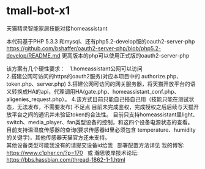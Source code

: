 # tmall-bot-x1
天猫精灵智能家居技能对接homeassistant

本代码基于PHP 5.3.3 和mysql、还有php5.2-develop版的oauth2-server-php
https://github.com/bshaffer/oauth2-server-php/blob/php5.2-develop/README.md
更高版本的php可以使用正式版的oauth2-server-php

该方案有几个硬性要求：
   1.homeassistant公网可以访问   
   2.搭建公网可访问的https的oauth2服务(对应本项目中的 authorize.php、token.php、server.php)
   3.搭建公网可访问的网关服务器，将天猫开放平台的语义转换成HA的api，代理调用HA(gate.php、homeassistant_conf.php、aligenies_request.php）。
   4.该方式目前只能自己搭自己用（技能只能在测试状态，无法发布，不需要发布)
不足点
    目前未完成鉴权，完成授权之后后续与天猫开放平台之间的通讯并未验证token的合法性。
    目前只支持homeassistant里light、switch、media_player、fan类型设备的控制，和这四个设备电源状态的查看。
    目前支持温湿度传感器的查询(要求传感器id里必须包含 temperature、humidity的关键字)，其他传感器天猫官方还未支持。
   	
其他设备类型可能我没有的请提交设备id给我
   
部署配置方法详见 
	我的博客:            https://www.c1pher.cn/?p=170   或 
	瀚思彼岸技术论坛:     https://bbs.hassbian.com/thread-1862-1-1.html
